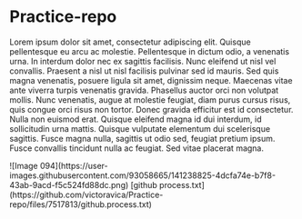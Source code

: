# Practice-repo

<p>Lorem ipsum dolor sit amet, consectetur adipiscing elit. Quisque pellentesque eu arcu ac molestie. Pellentesque in dictum odio, a venenatis urna. In interdum dolor nec ex sagittis facilisis. Nunc eleifend ut nisl vel convallis. Praesent a nisl ut nisl facilisis pulvinar sed id mauris. Sed quis magna venenatis, posuere ligula sit amet, dignissim neque. Maecenas vitae ante viverra turpis venenatis gravida. Phasellus auctor orci non volutpat mollis. Nunc venenatis, augue at molestie feugiat, diam purus cursus risus, quis congue orci risus non tortor. Donec gravida efficitur est id consectetur. Nulla non euismod erat. Quisque eleifend magna id dui interdum, id sollicitudin urna mattis. Quisque vulputate elementum dui scelerisque sagittis. Fusce magna nulla, sagittis ut odio sed, feugiat pretium ipsum. Fusce convallis tincidunt nulla ac feugiat. Sed vitae placerat magna.</p>
![Image 094](https://user-images.githubusercontent.com/93058665/141238825-4dcfa74e-b7f8-43ab-9acd-f5c524fd88dc.png)
[github process.txt](https://github.com/victoravica/Practice-repo/files/7517813/github.process.txt)
